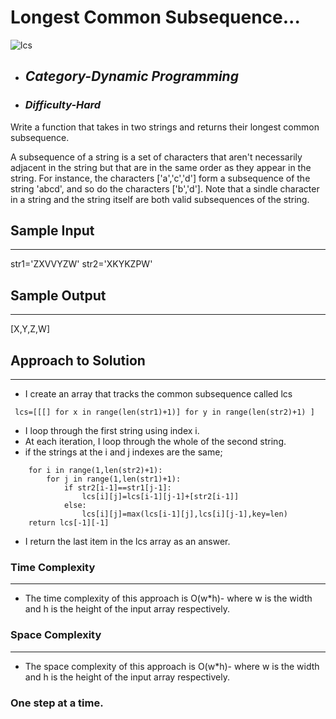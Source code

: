 # Longest Common Subsequence...
![lcs](https://github.com/belisky/AlgoMornings/assets/61013338/9acf6080-9b13-4251-aec2-3e6c28a738ef)

- ## **_Category-Dynamic Programming_**
- ### **_Difficulty-Hard_**

Write a function that takes in two strings and returns their longest common subsequence.

A subsequence of a string is a set of characters that aren't necessarily adjacent in the string but that are in the same order as they appear in the string. For instance, the characters ['a','c','d'] form a subsequence of the string 'abcd', and so do the characters ['b','d']. Note that a sindle character in a string and the string itself are both valid subsequences of the string.

## Sample Input

---

str1='ZXVVYZW'
str2='XKYKZPW'

## Sample Output

---

[X,Y,Z,W]

## Approach to Solution

---

- I create an array that tracks the common subsequence called lcs

```
 lcs=[[[] for x in range(len(str1)+1)] for y in range(len(str2)+1) ]

```

- I loop through the first string using index i.
- At each iteration, I loop through the whole of the second string.
- if the strings at the i and j indexes are the same;

```
    for i in range(1,len(str2)+1):
        for j in range(1,len(str1)+1):
            if str2[i-1]==str1[j-1]:
                lcs[i][j]=lcs[i-1][j-1]+[str2[i-1]]
            else:
                lcs[i][j]=max(lcs[i-1][j],lcs[i][j-1],key=len)
    return lcs[-1][-1]
```

- I return the last item in the lcs array as an answer.

### Time Complexity

---

- The time complexity of this approach is O(w\*h)- where w is the width and h is the height of the input array respectively.

### Space Complexity

---

- The space complexity of this approach is O(w\*h)- where w is the width and h is the height of the input array respectively.

### One step at a time.
